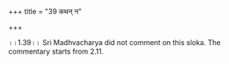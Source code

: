 +++
title = "39 कथन् न"

+++
  
  
।।1.39।। Sri Madhvacharya did not comment on this sloka. The commentary
starts from 2.11.  
  
